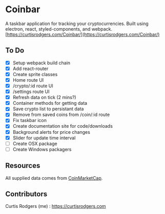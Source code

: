# Coinbar

A taskbar application for tracking your cryptocurrencies. Built using electron,
react, styled-components, and webpack.
[https://curtisrodgers.com/Coinbar/](https://curtisrodgers.com/Coinbar/)

## To Do

* [x] Setup webpack build chain
* [x] Add react-router
* [x] Create sprite classes
* [x] Home route UI
* [x] /crypto/:id route UI
* [x] /settings route UI
* [x] Refresh data on tick (2 mins?)
* [x] Container methods for getting data
* [x] Save crypto list to persistant data
* [x] Remove from saved coins from /coin/:id route
* [x] Fix taskbar icon
* [x] Create documentation site for code/downloads
* [x] Background alerts for price changes
* [x] Slider for update time interval
* [ ] Create OSX package
* [ ] Create Windows packagers

## Resources

All supplied data comes from [CoinMarketCap](https://coinmarketcap.com/api/).

## Contributors

Curtis Rodgers (me) : https://curtisrodgers.com
